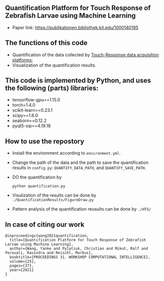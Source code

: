 ## Quantification Platform for Touch Response of Zebrafish Larvae using Machine Learning

- Paper link: https://publikationen.bibliothek.kit.edu/1000140195

## The functions of this code

- Quantification of the data collected by [Touch-Response data acquisition platforms](https://github.com/Seven-year-promise/MultiFishTouchResponse);
- Visualization of the quantification results.

## This code is implemented by Python, and uses the following (parts) libraries:

- tensorflow-gpu==1.15.0
- torch=1.4.0
- scikit-learn==0.23.1
- scipy==1.6.0
- seaborn==0.12.2
- pyqt5-sip==4.19.18

## How to use the repostory

- Install the environment according to `environment.yml`.
- Change the path of the data and the path to save the quantification results in `config.py`: `QUANTIFY_DATA_PATH`, and `QUANTIFY_SAVE_PATH`.
- DO the quantification by

    `python quantification.py`
    
- Visulization of the results can be done by `./QuantificationResults/FigureDraw.py`
- Pattern analysis of the quantification reusults can be done by `./HTS/`


## In case of citing our work

```
@inproceedings{wang2021quantification,
  title={Quantification Platform for Touch Response of Zebrafish Larvae using Machine Learning},
  author={Wang, Yanke and Pylatiuk, Christian and Mikut, Ralf and Peravali, Ravindra and Reischl, Markus},
  booktitle={PROCEEDINGS 31. WORKSHOP COMPUTATIONAL INTELLIGENCE},
  volume={25},
  pages={37},
  year={2021}
}
```
